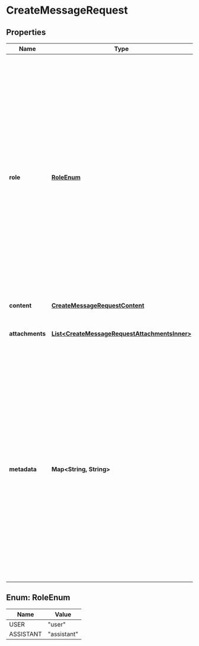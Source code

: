 

# CreateMessageRequest


## Properties

| Name | Type | Description | Notes |
|------------ | ------------- | ------------- | -------------|
|**role** | [**RoleEnum**](#RoleEnum) | The role of the entity that is creating the message. Allowed values include: - &#x60;user&#x60;: Indicates the message is sent by an actual user and should be used in most cases to represent user-generated messages. - &#x60;assistant&#x60;: Indicates the message is generated by the assistant. Use this value to insert messages from the assistant into the conversation.  |  |
|**content** | [**CreateMessageRequestContent**](CreateMessageRequestContent.md) |  |  |
|**attachments** | [**List&lt;CreateMessageRequestAttachmentsInner&gt;**](CreateMessageRequestAttachmentsInner.md) | A list of files attached to the message, and the tools they should be added to. |  [optional] |
|**metadata** | **Map&lt;String, String&gt;** | Set of 16 key-value pairs that can be attached to an object. This can be useful for storing additional information about the object in a structured format, and querying for objects via API or the dashboard.  Keys are strings with a maximum length of 64 characters. Values are strings with a maximum length of 512 characters.  |  [optional] |



## Enum: RoleEnum

| Name | Value |
|---- | -----|
| USER | &quot;user&quot; |
| ASSISTANT | &quot;assistant&quot; |



